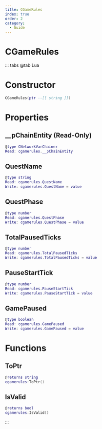 ```yaml
---
title: CGameRules
index: true
order: 2
category:
  - Guide
---
```


# CGameRules

::: tabs
@tab Lua
# Constructor
```lua
CGameRules(ptr --[[ string ]])
```
# Properties
## __pChainEntity (Read-Only)
```lua
@type CNetworkVarChainer
Read: cgamerules.__pChainEntity
```
## QuestName 
```lua
@type string
Read: cgamerules.QuestName
Write: cgamerules.QuestName = value
```
## QuestPhase 
```lua
@type number
Read: cgamerules.QuestPhase
Write: cgamerules.QuestPhase = value
```
## TotalPausedTicks 
```lua
@type number
Read: cgamerules.TotalPausedTicks
Write: cgamerules.TotalPausedTicks = value
```
## PauseStartTick 
```lua
@type number
Read: cgamerules.PauseStartTick
Write: cgamerules.PauseStartTick = value
```
## GamePaused 
```lua
@type boolean
Read: cgamerules.GamePaused
Write: cgamerules.GamePaused = value
```
# Functions
## ToPtr
```lua
@returns string
cgamerules:ToPtr()
```
## IsValid
```lua
@returns bool
cgamerules:IsValid()
```

:::